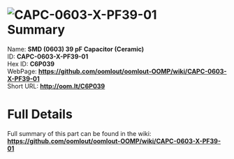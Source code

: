 
![CAPC-0603-X-PF39-01](https://github.com/oomlout/oomlout-OOMP/blob/master/parts/CAPC-0603-X-PF39-01/CAPC-0603-X-PF39-01_420.jpg)   
Summary
=================
  
Name: __SMD (0603) 39 pF Capacitor (Ceramic)__    
ID: __CAPC-0603-X-PF39-01__   
Hex ID: __C6P039__   
WebPage: __https://github.com/oomlout/oomlout-OOMP/wiki/CAPC-0603-X-PF39-01__   
Short URL: __http://oom.lt/C6P039__   

Full Details
==========================
Full summary of this part can be found in the wiki:   
__https://github.com/oomlout/oomlout-OOMP/wiki/CAPC-0603-X-PF39-01__    

